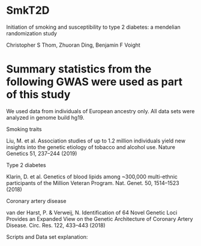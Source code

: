 # SmkT2D

Initiation of smoking and susceptibility to type 2 diabetes: a mendelian randomization study

Christopher S Thom, Zhuoran Ding, Benjamin F Voight

# Summary statistics from the following GWAS were used as part of this study
 We used data from individuals of European ancestry only. All data sets were analyzed in genome build hg19. 

Smoking traits

Liu, M. et al. Association studies of up to 1.2 million individuals yield new insights into the genetic etiology of tobacco and alcohol use. Nature Genetics 51, 237–244 (2019)



Type 2 diabetes

Klarin, D. et al. Genetics of blood lipids among ~300,000 multi-ethnic participants of the Million Veteran Program. Nat. Genet. 50, 1514–1523 (2018)



Coronary artery disease 

van der Harst, P. & Verweij, N. Identification of 64 Novel Genetic Loci Provides an Expanded View on the Genetic Architecture of Coronary Artery Disease. Circ. Res. 122, 433–443 (2018) 

Scripts and Data set explanation:

